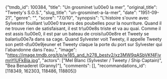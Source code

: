 {"tmdb_id": 100384, "title": "Un grosminet \u00e0 la mer", "original_title": "Tweety's S.O.S.", "slug_title": "un-grosminet-a-la-mer", "date": "1951-09-21", "genre": "", "score": "7.0/10", "synopsis": "L'histoire s'ouvre avec Sylvester fouillant \u00e0 travers des poubelles pour la nourriture. Quand il ne trouve rien de satisfaisant, il est tr\u00e8s triste et va au quai. Comme il est assis l\u00e0, il est par un bateau de croisi\u00e8re et Tweety se balan\u00e7a dans sa cage. Quand Sylvester voit Tweety, il appelle Tweety son petit-d\u00e9jeuner et Tweety claque la porte du port sur Sylvester qui l'abandonne dans l'eau.", "image": "https://image.tmdb.org/t/p/w185_and_h278_bestv2/xz3MW9qASbVKf4FivmnYlUFkBia.jpg", "actors": ["Mel Blanc (Sylvester / Tweety / Ship Captain)", "Bea Benaderet (Granny)"], "comments": [], "recommandations_id": [118349, 162303, 118486, 118805]}